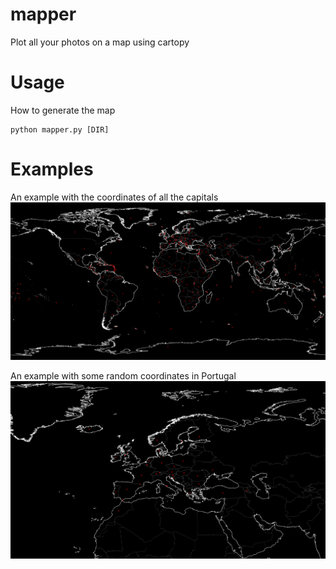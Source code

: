 # mapper
Plot all your photos on a map using cartopy

# Usage
How to generate the map
```
python mapper.py [DIR]
```

# Examples
An example with the coordinates of all the capitals
![Entire World](examples/all_countries.png)

An example with some random coordinates in Portugal
![A part of the world](examples/some_countries.png)

